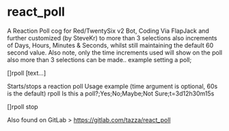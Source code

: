 # react_poll
A Reaction Poll cog for Red/TwentySix v2 Bot, Coding Via FlapJack and further customized (by SteveKr) to more than 3 selections also increments of Days, Hours, Minutes &amp; Seconds, whilst still maintaining the default 60 second value. Also note, only the time increments used will show on the poll also more than 3 selections can be made..
example setting a poll; 

[]rpoll [text...]

Starts/stops a reaction poll
Usage example (time argument is optional, 60s is the default)
rpoll Is this a poll?;Yes;No;Maybe;Not Sure;t=3d12h30m15s

[]rpoll stop


Also found on GitLab > https://gitlab.com/tazza/react_poll
